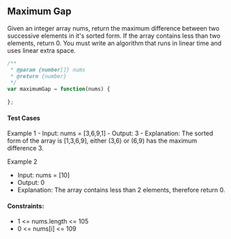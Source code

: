 ## Maximum Gap
Given an integer array nums, return the maximum difference between two successive elements in it's sorted form.
If the array contains less than two elements, return 0.
You must write an algorithm that runs in linear time and uses linear extra space.

```javascript
/**
 * @param {number[]} nums
 * @return {number}
 */
var maximumGap = function(nums) {
    
};
```

#### Test Cases
Example 1
    - Input: nums = [3,6,9,1]
    - Output: 3
    - Explanation: The sorted form of the array is [1,3,6,9], either (3,6) or (6,9) has the maximum difference 3.  
      
Example 2
   - Input: nums = [10]
   - Output: 0
   - Explanation: The array contains less than 2 elements, therefore return 0.

#### Constraints:
- 1 <= nums.length <= 105
- 0 <= nums[i] <= 109
